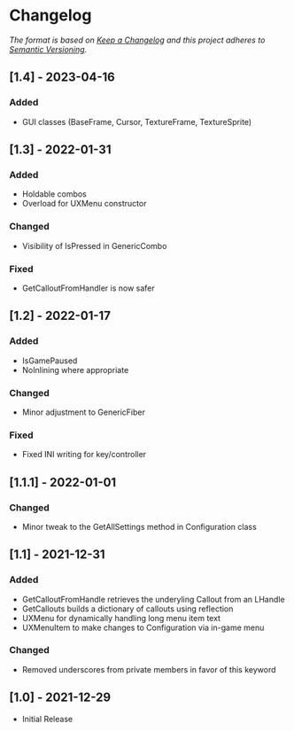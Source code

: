 # Changelog
_The format is based on [Keep a Changelog](http://keepachangelog.com/) and this project adheres to [Semantic Versioning](http://semver.org/)._

## [1.4] - 2023-04-16

### Added
- GUI classes (BaseFrame, Cursor, TextureFrame, TextureSprite)

## [1.3] - 2022-01-31

### Added
- Holdable combos
- Overload for UXMenu constructor

### Changed
- Visibility of IsPressed in GenericCombo

### Fixed
- GetCalloutFromHandler is now safer

## [1.2] - 2022-01-17

### Added
- IsGamePaused
- NoInlining where appropriate

### Changed
- Minor adjustment to GenericFiber

### Fixed
- Fixed INI writing for key/controller

## [1.1.1] - 2022-01-01

### Changed
- Minor tweak to the GetAllSettings method in Configuration class

## [1.1] - 2021-12-31
### Added
- GetCalloutFromHandle retrieves the underyling Callout from an LHandle
- GetCallouts builds a dictionary of callouts using reflection
- UXMenu for dynamically handling long menu item text
- UXMenuItem to make changes to Configuration via in-game menu

### Changed
- Removed underscores from private members in favor of this keyword

## [1.0] - 2021-12-29
- Initial Release
